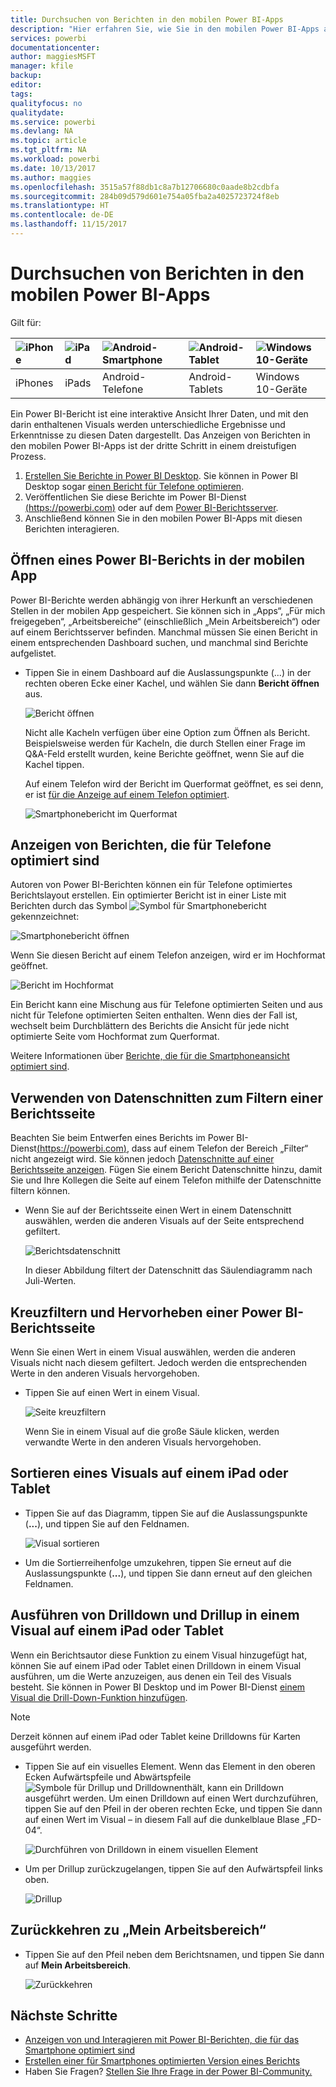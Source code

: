 ```yaml
---
title: Durchsuchen von Berichten in den mobilen Power BI-Apps
description: "Hier erfahren Sie, wie Sie in den mobilen Power BI-Apps auf Ihrem Telefon oder Tablet Berichte anzeigen und mit diesen interagieren. Erstellen Sie Berichte im Power BI-Dienst oder in Power BI Desktop, und verwenden Sie sie anschließend in den mobilen Apps. "
services: powerbi
documentationcenter: 
author: maggiesMSFT
manager: kfile
backup: 
editor: 
tags: 
qualityfocus: no
qualitydate: 
ms.service: powerbi
ms.devlang: NA
ms.topic: article
ms.tgt_pltfrm: NA
ms.workload: powerbi
ms.date: 10/13/2017
ms.author: maggies
ms.openlocfilehash: 3515a57f88db1c8a7b12706680c0aade8b2cdbfa
ms.sourcegitcommit: 284b09d579d601e754a05fba2a4025723724f8eb
ms.translationtype: HT
ms.contentlocale: de-DE
ms.lasthandoff: 11/15/2017
---
```

# <a name="explore-reports-in-the-power-bi-mobile-apps"></a>Durchsuchen von Berichten in den mobilen Power BI-Apps
Gilt für:

| ![iPhone](media/mobile-reports-in-the-mobile-apps/ios-logo-40-px.png) | ![iPad](media/mobile-reports-in-the-mobile-apps/ios-logo-40-px.png) | ![Android-Smartphone](media/mobile-reports-in-the-mobile-apps/android-logo-40-px.png) | ![Android-Tablet](media/mobile-reports-in-the-mobile-apps/android-logo-40-px.png) | ![Windows 10-Geräte](media/mobile-reports-in-the-mobile-apps/win-10-logo-40-px.png) |
|:--- |:--- |:--- |:--- |:--- |
| iPhones |iPads |Android-Telefone |Android-Tablets |Windows 10-Geräte |

Ein Power BI-Bericht ist eine interaktive Ansicht Ihrer Daten, und mit den darin enthaltenen Visuals werden unterschiedliche Ergebnisse und Erkenntnisse zu diesen Daten dargestellt. Das Anzeigen von Berichten in den mobilen Power BI-Apps ist der dritte Schritt in einem dreistufigen Prozess.

1. [Erstellen Sie Berichte in Power BI Desktop](desktop-report-view.md). Sie können in Power BI Desktop sogar [einen Bericht für Telefone optimieren](mobile-apps-view-phone-report.md). 
2. Veröffentlichen Sie diese Berichte im Power BI-Dienst [(https://powerbi.com)](https://powerbi.com) oder auf dem [Power BI-Berichtsserver](report-server/get-started.md).  
3. Anschließend können Sie in den mobilen Power BI-Apps mit diesen Berichten interagieren.

## <a name="open-a-power-bi-report-in-the-mobile-app"></a>Öffnen eines Power BI-Berichts in der mobilen App
Power BI-Berichte werden abhängig von ihrer Herkunft an verschiedenen Stellen in der mobilen App gespeichert. Sie können sich in „Apps“, „Für mich freigegeben“, „Arbeitsbereiche“ (einschließlich „Mein Arbeitsbereich“) oder auf einem Berichtsserver befinden. Manchmal müssen Sie einen Bericht in einem entsprechenden Dashboard suchen, und manchmal sind Berichte aufgelistet.

* Tippen Sie in einem Dashboard auf die Auslassungspunkte (...) in der rechten oberen Ecke einer Kachel, und wählen Sie dann **Bericht öffnen** aus.
  
  ![Bericht öffnen](media/mobile-reports-in-the-mobile-apps/power-bi-android-open-report-tile.png)
  
  Nicht alle Kacheln verfügen über eine Option zum Öffnen als Bericht. Beispielsweise werden für Kacheln, die durch Stellen einer Frage im Q&A-Feld erstellt wurden, keine Berichte geöffnet, wenn Sie auf die Kachel tippen. 
  
  Auf einem Telefon wird der Bericht im Querformat geöffnet, es sei denn, er ist [für die Anzeige auf einem Telefon optimiert](mobile-reports-in-the-mobile-apps.md#view-reports-optimized-for-phones).
  
  ![Smartphonebericht im Querformat](media/mobile-reports-in-the-mobile-apps/power-bi-iphone-report-landscape.png)

## <a name="view-reports-optimized-for-phones"></a>Anzeigen von Berichten, die für Telefone optimiert sind
Autoren von Power BI-Berichten können ein für Telefone optimiertes Berichtslayout erstellen. Ein optimierter Bericht ist in einer Liste mit Berichten durch das Symbol ![Symbol für Smartphonebericht](media/mobile-reports-in-the-mobile-apps/power-bi-phone-report-icon.png)gekennzeichnet:

![Smartphonebericht öffnen](media/mobile-reports-in-the-mobile-apps/power-bi-android-phone-report.png)

Wenn Sie diesen Bericht auf einem Telefon anzeigen, wird er im Hochformat geöffnet.

![Bericht im Hochformat](media/mobile-reports-in-the-mobile-apps/07-power-bi-phone-report-portrait.png)

Ein Bericht kann eine Mischung aus für Telefone optimierten Seiten und aus nicht für Telefone optimierten Seiten enthalten. Wenn dies der Fall ist, wechselt beim Durchblättern des Berichts die Ansicht für jede nicht optimierte Seite vom Hochformat zum Querformat.

Weitere Informationen über [Berichte, die für die Smartphoneansicht optimiert sind](mobile-apps-view-phone-report.md).

## <a name="use-slicers-to-filter-a-report-page"></a>Verwenden von Datenschnitten zum Filtern einer Berichtsseite
Beachten Sie beim Entwerfen eines Berichts im Power BI-Dienst[(https://powerbi.com)](https://powerbi.com), dass auf einem Telefon der Bereich „Filter“ nicht angezeigt wird. Sie können jedoch [Datenschnitte auf einer Berichtsseite anzeigen](power-bi-visualization-slicers.md). Fügen Sie einem Bericht Datenschnitte hinzu, damit Sie und Ihre Kollegen die Seite auf einem Telefon mithilfe der Datenschnitte filtern können.

* Wenn Sie auf der Berichtsseite einen Wert in einem Datenschnitt auswählen, werden die anderen Visuals auf der Seite entsprechend gefiltert.
  
  ![Berichtsdatenschnitt](media/mobile-reports-in-the-mobile-apps/power-bi-android-tablet-report-slicer.png)
  
  In dieser Abbildung filtert der Datenschnitt das Säulendiagramm nach Juli-Werten.

## <a name="cross-filter-and-highlight-a-power-bi-report-page"></a>Kreuzfiltern und Hervorheben einer Power BI-Berichtsseite
Wenn Sie einen Wert in einem Visual auswählen, werden die anderen Visuals nicht nach diesem gefiltert. Jedoch werden die entsprechenden Werte in den anderen Visuals hervorgehoben.

* Tippen Sie auf einen Wert in einem Visual.
  
  ![Seite kreuzfiltern](media/mobile-reports-in-the-mobile-apps/power-bi-android-tablet-report-highlight.png)
  
  Wenn Sie in einem Visual auf die große Säule klicken, werden verwandte Werte in den anderen Visuals hervorgehoben. 

## <a name="sort-a-visual-on-an-ipad-or-a-tablet"></a>Sortieren eines Visuals auf einem iPad oder Tablet
* Tippen Sie auf das Diagramm, tippen Sie auf die Auslassungspunkte (**...**), und tippen Sie auf den Feldnamen.
  
   ![Visual sortieren](media/mobile-reports-in-the-mobile-apps/power-bi-android-tablet-report-sort.png)
* Um die Sortierreihenfolge umzukehren, tippen Sie erneut auf die Auslassungspunkte (**...**), und tippen Sie dann erneut auf den gleichen Feldnamen.

## <a name="drill-down-and-up-in-a-visual-on-an-ipad-or-a-tablet"></a>Ausführen von Drilldown und Drillup in einem Visual auf einem iPad oder Tablet
Wenn ein Berichtsautor diese Funktion zu einem Visual hinzugefügt hat, können Sie auf einem iPad oder Tablet einen Drilldown in einem Visual ausführen, um die Werte anzuzeigen, aus denen ein Teil des Visuals besteht. Sie können in Power BI Desktop und im Power BI-Dienst [einem Visual die Drill-Down-Funktion hinzufügen](power-bi-visualization-drill-down.md). 

> [!NOTE]
> Derzeit können auf einem iPad oder Tablet keine Drilldowns für Karten ausgeführt werden.
> 
> 

* Tippen Sie auf ein visuelles Element. Wenn das Element in den oberen Ecken Aufwärtspfeile und Abwärtspfeile ![Symbole für Drillup und Drilldown](media/mobile-reports-in-the-mobile-apps/power-bi-mobile-drill-up-down.png)enthält, kann ein Drilldown ausgeführt werden. Um einen Drilldown auf einen Wert durchzuführen, tippen Sie auf den Pfeil in der oberen rechten Ecke, und tippen Sie dann auf einen Wert im Visual – in diesem Fall auf die dunkelblaue Blase „FD-04“.
  
  ![Durchführen von Drilldown in einem visuellen Element](media/mobile-reports-in-the-mobile-apps/power-bi-mobile-drill-down-one.png)
* Um per Drillup zurückzugelangen, tippen Sie auf den Aufwärtspfeil links oben.
  
  ![Drillup](media/mobile-reports-in-the-mobile-apps/power-bi-mobile-drill-up.png)

## <a name="go-back-to-my-workspace"></a>Zurückkehren zu „Mein Arbeitsbereich“
* Tippen Sie auf den Pfeil neben dem Berichtsnamen, und tippen Sie dann auf **Mein Arbeitsbereich**.
  
  ![Zurückkehren](media/mobile-reports-in-the-mobile-apps/power-bi-iphone-report-back.png)

## <a name="next-steps"></a>Nächste Schritte
* [Anzeigen von und Interagieren mit Power BI-Berichten, die für das Smartphone optimiert sind](mobile-apps-view-phone-report.md)
* [Erstellen einer für Smartphones optimierten Version eines Berichts](desktop-create-phone-report.md)
* Haben Sie Fragen? [Stellen Sie Ihre Frage in der Power BI-Community.](http://community.powerbi.com/)

